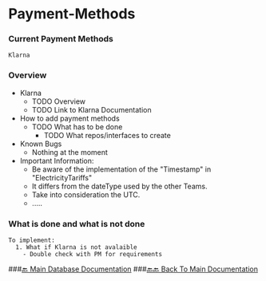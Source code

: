 # Payment-Methods

### Current Payment Methods
    Klarna

### Overview
- Klarna
    - TODO Overview
    - TODO Link to Klarna Documentation
- How to add payment methods
  - TODO What has to be done
    - TODO What repos/interfaces to create
- Known Bugs
    - Nothing at the moment
- Important Information:
    - Be aware of the implementation of the "Timestamp" in "ElectricityTariffs"
    - It differs from the dateType used by the other Teams.
    - Take into consideration the UTC.
    - .....
### What is done and what is not done
    To implement:
      1. What if Klarna is not avalaible
        - Double check with PM for requirements

###[🔙 Main Database Documentation](../README.md)
###[🔙🔙 Back To Main Documentation](../../../../README.md)